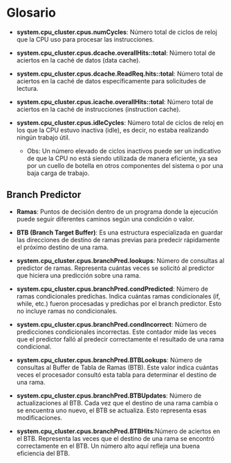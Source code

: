 # Glosario

- **system.cpu_cluster.cpus.numCycles**: Número total de ciclos de reloj que la CPU uso para procesar las instrucciones.

- **system.cpu_cluster.cpus.dcache.overallHits::total**: Número total de aciertos en la caché de datos (data cache).

- **system.cpu_cluster.cpus.dcache.ReadReq.hits::total**: Número total de aciertos en la caché de datos específicamente para solicitudes de lectura.

- **system.cpu_cluster.cpus.icache.overallHits::total**: Número total de aciertos en la caché de instrucciones (instruction cache).

- **system.cpu_cluster.cpus.idleCycles**: Número total de ciclos de reloj en los que la CPU estuvo inactiva (idle), es decir, no estaba realizando ningún trabajo útil.
  - Obs: Un número elevado de ciclos inactivos puede ser un indicativo de que la CPU no está siendo utilizada de manera eficiente, ya sea por un cuello de botella en otros componentes del sistema o por una baja carga de trabajo.

## Branch Predictor

- **Ramas**: Puntos de decisión dentro de un programa donde la ejecución puede seguir diferentes caminos según una condición o valor.

- **BTB (Branch Target Buffer)**: Es una estructura especializada en guardar las direcciones de destino de ramas previas para predecir rápidamente el próximo destino de una rama.

- **system.cpu_cluster.cpus.branchPred.lookups**: Número de consultas al predictor de ramas.
Representa cuántas veces se solicitó al predictor que hiciera una predicción sobre una rama.

- **system.cpu_cluster.cpus.branchPred.condPredicted**: Número de ramas condicionales predichas.
Indica cuántas ramas condicionales (if, while, etc.) fueron procesadas y predichas por el branch predictor. Esto no incluye ramas no condicionales.

- **system.cpu_cluster.cpus.branchPred.condIncorrect**: Número de predicciones condicionales incorrectas. Este contador mide las veces que el predictor falló al predecir correctamente el resultado de una rama condicional.

- **system.cpu_cluster.cpus.branchPred.BTBLookups**: Número de consultas al Buffer de Tabla de Ramas (BTB). Este valor indica cuántas veces el procesador consultó esta tabla para determinar el destino de una rama.

- **system.cpu_cluster.cpus.branchPred.BTBUpdates**: Número de actualizaciones al BTB.
Cada vez que el destino de una rama cambia o se encuentra uno nuevo, el BTB se actualiza. Esto representa esas modificaciones.

- **system.cpu_cluster.cpus.branchPred.BTBHits**:Número de aciertos en el BTB.
Representa las veces que el destino de una rama se encontró correctamente en el BTB. Un número alto aquí refleja una buena eficiencia del BTB.
